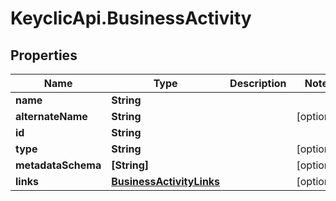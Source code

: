 # KeyclicApi.BusinessActivity

## Properties
Name | Type | Description | Notes
------------ | ------------- | ------------- | -------------
**name** | **String** |  | 
**alternateName** | **String** |  | [optional] 
**id** | **String** |  | 
**type** | **String** |  | [optional] 
**metadataSchema** | **[String]** |  | [optional] 
**links** | [**BusinessActivityLinks**](BusinessActivityLinks.md) |  | [optional] 


